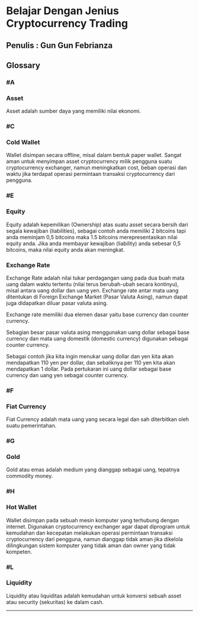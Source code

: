 # Belajar Dengan Jenius Cryptocurrency Trading

## Penulis : Gun Gun Febrianza

## Glossary

### #A

### Asset

Asset adalah sumber daya yang memiliki nilai ekonomi.

### #C

### Cold Wallet

Wallet disimpan secara offline, misal dalam bentuk paper wallet.  Sangat aman untuk menyimpan asset cryptocurrency milik pengguna suatu cryptocurrency exchanger, namun meningkatkan cost, beban operasi dan waktu jika terdapat operasi permintaan transaksi cryptocurrency dari pengguna.

### #E

### Equity

Equity adalah kepemilikan (Ownership) atas suatu asset secara bersih dari segala kewajiban (liabilities), sebagai contoh anda memiliki 2 bitcoins tapi anda meminjam 0,5 bitcoins maka 1.5 bitcoins merepresentasikan nilai equity anda. Jika anda membayar kewajiban (liability) anda sebesar 0,5 bitcoins, maka nilai equity anda akan meningkat.

### Exchange Rate

Exchange Rate adalah nilai tukar perdagangan uang pada dua buah mata uang dalam waktu tertentu (nilai terus berubah-ubah secara kontinyu), misal antara uang dollar dan uang yen. Exchange rate antar mata uang ditentukan di Foreign Exchange Market (Pasar Valuta Asing), namun dapat juga didapatkan diluar pasar valuta asing. 

Exchange rate memiliki dua elemen dasar yaitu base currency dan counter currency.

Sebagian besar pasar valuta asing menggunakan uang dollar sebagai base currency dan mata uang domestik (domestic currency) digunakan sebagai counter currency.

Sebagai contoh jika kita ingin menukar uang dollar dan yen kita akan mendapatkan 110 yen per dollar, dan sebaliknya per 110 yen kita akan mendapatkan 1 dollar. Pada pertukaran ini uang dollar sebagai base currency dan uang yen sebagai counter currency.

### #F

### Fiat Currency

Fiat Currency adalah mata uang yang secara legal dan sah diterbitkan oleh suatu pemerintahan.

### #G

### Gold

Gold atau emas adalah medium yang dianggap sebagai uang, tepatnya commodity money. 

### #H

### Hot Wallet

Wallet disimpan pada sebuah mesin komputer yang terhubung dengan internet. Digunakan cryptocurrency exchanger agar dapat diprogram untuk kemudahan dan kecepatan melakukan operasi permintaan transaksi cryptocurrency dari pengguna, namun dianggap tidak aman jika dikelola dilingkungan sistem komputer yang tidak aman dan owner yang tidak kompeten.

### #L

### Liquidity

Liquidity atau liquiditas adalah kemudahan untuk konversi sebuah asset atau security (sekuritas) ke dalam cash.

---------------------

